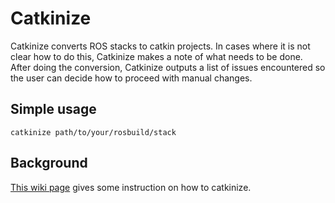 Catkinize
=========

Catkinize converts ROS stacks to catkin projects.  In cases where it is not
clear how to do this, Catkinize makes a note of what needs to be done.  After
doing the conversion, Catkinize outputs a list of issues encountered so the user
can decide how to proceed with manual changes.

Simple usage
------------

    catkinize path/to/your/rosbuild/stack


Background
----------

[This wiki page](http://www.ros.org/wiki/win_ros/catkinization)
gives some instruction on how to catkinize.

